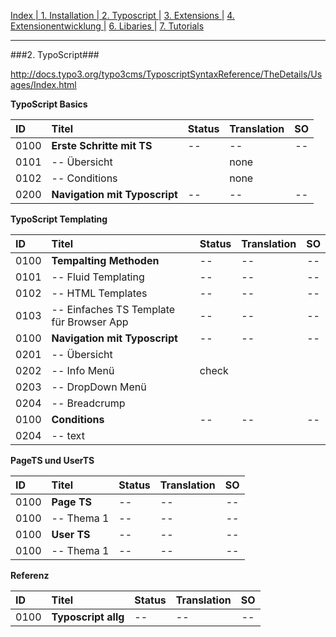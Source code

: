 [Index   | ](README.md)  [1. Installation   | ](1-installation.md)  [2. Typoscript   |](2-typoscript.md)   [3. Extensions  |](3-extensions.md)  [4. Extensionentwicklung  |](4-extensionentwicklung.md)  [6. Libaries  |](6-libaries.md)  [7. Tutorials](7-tutorials.md) 
***

###2. TypoScript###


http://docs.typo3.org/typo3cms/TyposcriptSyntaxReference/TheDetails/Usages/Index.html

**TypoScript Basics**

| ID   | Titel                         | Status       | Translation | SO   |
| :--- | :---------------------------- | :----------- | :---------- | :--: |
| 0100 | **Erste Schritte mit TS**     | --           | --          | --   |
| 0101 | -- Übersicht                  |              | none        |      |
| 0102 | -- Conditions                 |              | none        |      |
| 0200 | **Navigation mit Typoscript** | --           | --          | --   |



**TypoScript Templating**

| ID   | Titel                         | Status       | Translation | SO   |
| :--- | :---------------------------- | :----------- | :---------- | :--: |
| 0100 | **Tempalting Methoden**       | --           | --          | --   |
| 0101 | -- Fluid Templating           | --           | --          | --   |
| 0102 | -- HTML Templates             | --           | --          | --   |
| 0103 | -- Einfaches TS Template für Browser App | --           | --          | --   |
| 0100 | **Navigation mit Typoscript** | --           | --          | --   |
| 0201 | -- Übersicht                  |              |             |      |
| 0202 | -- Info Menü                  |  check       |             |      |
| 0203 | -- DropDown Menü              |              |             |      |
| 0204 | -- Breadcrump                 |              |             |      |
| 0100 | **Conditions**                | --           | --          | --   |
| 0204 | -- text                       |              |             |      |

**PageTS und UserTS**

| ID   | Titel                         | Status       | Translation | SO   |
| :--- | :---------------------------- | :----------- | :---------- | :--: |
| 0100 | **Page TS**                   | --           | --          | --   |
| 0100 | -- Thema 1                    | --           | --          | --   |
| 0100 | **User TS**                   | --           | --          | --   |
| 0100 | -- Thema 1                    | --           | --          | --   |


**Referenz**

| ID   | Titel                         | Status       | Translation | SO   |
| :--- | :---------------------------- | :----------- | :---------- | :--: |
| 0100 | **Typoscript allg**           | --           | --          | --   |

